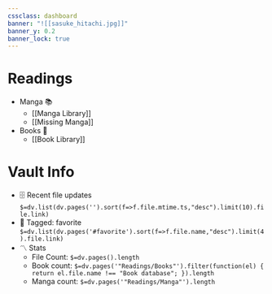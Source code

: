 ```yaml
---
cssclass: dashboard
banner: "![[sasuke_hitachi.jpg]]"
banner_y: 0.2
banner_lock: true
---
```

# Readings
- Manga 📚
	- [[Manga Library]]
	- [[Missing Manga]]
- Books 📖
	- [[Book Library]]
# Vault Info
- 🗄️ Recent file updates
 `$=dv.list(dv.pages('').sort(f=>f.file.mtime.ts,"desc").limit(10).file.link)`
- 🔖 Tagged:  favorite 
 `$=dv.list(dv.pages('#favorite').sort(f=>f.file.name,"desc").limit(4).file.link)`
- 〽️ Stats
	- File Count: `$=dv.pages().length`
	- Book count: `$=dv.pages('"Readings/Books"').filter(function(el) { return el.file.name !== "Book database"; }).length`
	- Manga count: `$=dv.pages('"Readings/Manga"').length`